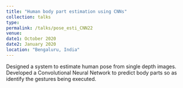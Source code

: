 ```yaml
---
title: "Human body part estimation using CNNs"
collection: talks
type: 
permalink: /talks/pose_esti_CNN22
venue: 
date1: October 2020
date2: January 2020
location: "Bengaluru, India"
---
```


Designed a system to estimate human pose from single depth images. Developed a Convolutional Neural Network to predict body parts so as identify the gestures being executed.